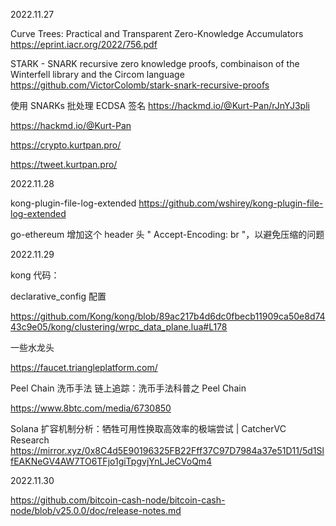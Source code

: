 2022.11.27

Curve Trees: Practical and Transparent Zero-Knowledge Accumulators
https://eprint.iacr.org/2022/756.pdf

STARK - SNARK recursive zero knowledge proofs, combinaison of the Winterfell library and the Circom language
https://github.com/VictorColomb/stark-snark-recursive-proofs

使用 SNARKs 批处理 ECDSA 签名
https://hackmd.io/@Kurt-Pan/rJnYJ3pli

https://hackmd.io/@Kurt-Pan

https://crypto.kurtpan.pro/

https://tweet.kurtpan.pro/

2022.11.28

kong-plugin-file-log-extended
https://github.com/wshirey/kong-plugin-file-log-extended

go-ethereum 增加这个 header 头 " Accept-Encoding: br "，以避免压缩的问题

2022.11.29

kong 代码：

declarative_config 配置

https://github.com/Kong/kong/blob/89ac217b4d6dc0fbecb11909ca50e8d7443c9e05/kong/clustering/wrpc_data_plane.lua#L178

一些水龙头

https://faucet.triangleplatform.com/

Peel Chain 洗币手法
链上追踪：洗币手法科普之 Peel Chain

https://www.8btc.com/media/6730850

Solana 扩容机制分析：牺牲可用性换取高效率的极端尝试 | CatcherVC Research
https://mirror.xyz/0x8C4d5E90196325FB22Fff37C97D7984a37e51D11/5d1SlfEAKNeGV4AW7TO6TFjo1giTpgvjYnLJeCVoQm4

2022.11.30

https://github.com/bitcoin-cash-node/bitcoin-cash-node/blob/v25.0.0/doc/release-notes.md
